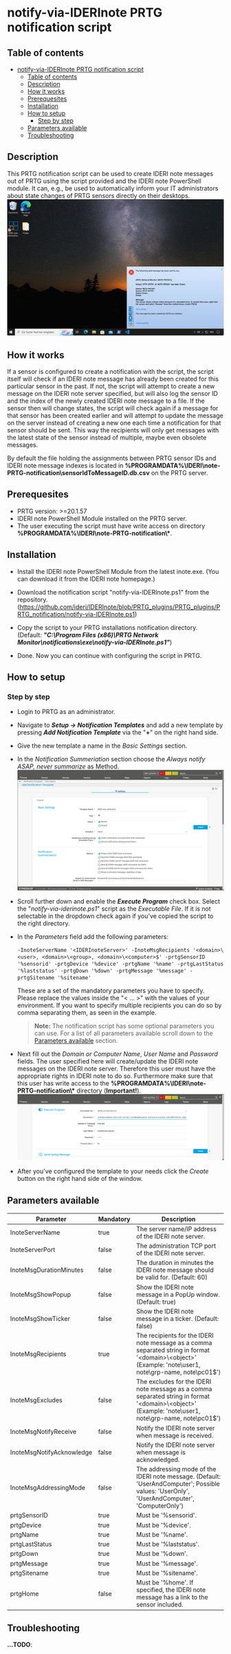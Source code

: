 # notify-via-IDERInote PRTG notification script

## Table of contents
- [notify-via-IDERInote PRTG notification script](#notify-via-iderinote-prtg-notification-script)
  - [Table of contents](#table-of-contents)
  - [Description](#description)
  - [How it works](#how-it-works)
  - [Prerequesites](#prerequesites)
  - [Installation](#installation)
  - [How to setup](#how-to-setup)
    - [Step by step](#step-by-step)
  - [Parameters available](#parameters-available)
  - [Troubleshooting](#troubleshooting)

## Description
This PRTG notification script can be used to create IDERI note messages out of PRTG using the script provided and 
    the IDERI note PowerShell module. It can, e.g., be used to automatically inform your IT administrators about 
    state changes of PRTG sensors directly on their desktops.
    ![PRTG_inote_message_down](docs/images/prtg_inote_message_down.png)

## How it works
If a sensor is configured to create a notification with the script, the script itself will check if an IDERI note message 
    has already been created for this particular sensor in the past. If not, the script will attempt to create a new 
    message on the IDERI note server specified, but will also log the sensor ID and the index of the newly created IDERI 
    note message to a file. If the sensor then will change states, the script will check again if a message for that sensor 
    has been created earlier and will attempt to update the message on the server instead of creating a new one each time 
    a notification for that sensor should be sent.
    This way the recipients will only get messages with the latest state of the sensor instead of multiple, maybe even 
    obsolete messages.

By default the file holding the assignments between PRTG sensor IDs and IDERI note message indexes is located in 
    __%PROGRAMDATA%\\IDERI\\note-PRTG-notification\\sensorIdToMessageID.db.csv__ on the PRTG server.

## Prerequesites
- PRTG version: >=20.1.57
- IDERI note PowerShell Module installed on the PRTG server.
- The user executing the script must have write access on directory __%PROGRAMDATA%\\IDERI\\note-PRTG-notification\\*__.

## Installation
- Install the IDERI note PowerShell Module from the latest inote.exe. (You can download it from the IDERI note homepage.)

- Download the notification script "notify-via-IDERInote.ps1" from the repository. 
    (https://github.com/ideri/IDERInote/blob/PRTG_plugins/PRTG_plugins/PRTG_notification/notify-via-IDERInote.ps1)

- Copy the script to your PRTG installations notification directory. <br/> (Default: 
    __*"C:\Program Files (x86)\PRTG Network Monitor\notifications\exe\notify-via-IDERInote.ps1"*__)

- Done. Now you can continue with configuring the script in PRTG.

## How to setup

### Step by step
- Login to PRTG as an administrator.

- Navigate to __*Setup -> Notification Templates*__ and add a new template by pressing __*Add Notification Template*__ 
    via the "__+__" on the right hand side.

- Give the new template a name in the *Basic Settings* section.

- In the *Notification Summeriation* section choose the *Always notify ASAP, never summarize* as Method.
    ![PRTG_new_notification_template_basic](docs/images/prtg_notify_template_basic.png)

- Scroll further down and enable the __*Execute Program*__ check box. Select the "*notify-via-iderinote.ps1*" 
    script as the *Executable File*. If it is not selectable in the dropdown check again if you've copied the 
    script to the right directory.
- In the *Parameters* field add the following parameters:<br/>
    ```
    -InoteServerName '<IDERInoteServer>' -InoteMsgRecipients '<domain>\<user>, <domain>\<group>, <domain>\<computer>$' -prtgSensorID '%sensorid' -prtgDevice '%device' -prtgName '%name' -prtgLastStatus '%laststatus' -prtgDown '%down' -prtgMessage '%message' -prtgSitename '%sitename'
    ```
    These are a set of the mandatory parameters you have to specify. Please replace the values inside the "< ... >" 
    with the values of your environment.
    If you want to specify multiple recipients you can do so by comma separating them, as seen in the example.

    > **Note:**
    > The notification script has some optional parameters you can use. For a list of all parameters available 
      scroll down to the [Parameters available](#parameters-available) section.

- Next fill out  the *Domain or Computer Name*, *User Name* and *Password* fields. The user specified here will create/update 
    the IDERI note messages on the IDERI note server. Therefore this user must have the appropriate rights in IDERI note to 
    do so. Furthermore make sure that this user has write access to the __%PROGRAMDATA%\\IDERI\\note-PRTG-notification\\*__ 
    directory (__Important!__).
    ![PRTG_new_notification_template_exe](docs/images/prtg_notify_template_exe.png)
  
- After you've configured the template to your needs click the *Create* button on the right hand side of the window.

## Parameters available

| Parameter                 | Mandatory | Description                                                                                                                                                    |
|---------------------------|-----------|----------------------------------------------------------------------------------------------------------------------------------------------------------------|
| InoteServerName           | true      | The server name/IP address of the IDERI note server.                                                                                                           |
| InoteServerPort           | false     | The administration TCP port of the IDERI note server.                                                                                                          |
| InoteMsgDurationMinutes   | false     | The duration in minutes the IDERI note message should be valid for. (Default: 60)                                                                              |
| InoteMsgShowPopup         | false     | Show the IDERI note message in a PopUp window. (Default: true)                                                                                                 |
| InoteMsgShowTicker        | false     | Show the IDERI note message in a ticker. (Default: false)                                                                                                      |
| InoteMsgRecipients        | true      | The recipients for the IDERI note message as a comma separated string in format '\<domain\>\\\<object\>' (Example: 'note\\user1, note\\grp-name, note\\pc01$') |
| InoteMsgExcludes          | false     | The excludes for the IDERI note message as a comma separated string in format '\<domain\>\\\<object\>' (Example: 'note\\user1, note\\grp-name, note\\pc01$')   |
| InoteMsgNotifyReceive     | false     | Notify the IDERI note server when message is received.                                                                                                         |
| InoteMsgNotifyAcknowledge | false     | Notify the IDERI note server when message is acknowledged.                                                                                                     |
| InoteMsgAddressingMode    | false     | The addressing mode of the IDERI note message. (Default: 'UserAndComputer'; Possible values: 'UserOnly', 'UserAndComputer', 'ComputerOnly')                    |
| prtgSensorID              | true      | Must be '%sensorid'.                                                                                                                                           |
| prtgDevice                | true      | Must be '%device'.                                                                                                                                             |
| prtgName                  | true      | Must be '%name'.                                                                                                                                               |
| prtgLastStatus            | true      | Must be '%laststatus'.                                                                                                                                         |
| prtgDown                  | true      | Must be '%down'.                                                                                                                                               |
| prtgMessage               | true      | Must be '%message'.                                                                                                                                            |
| prtgSitename              | true      | Must be '%sitename'.                                                                                                                                           |
| prtgHome                  | false     | Must be '%home'. If specified, the IDERI note message has a link to the sensor included.                                                                       |

## Troubleshooting
__...TODO__: 
